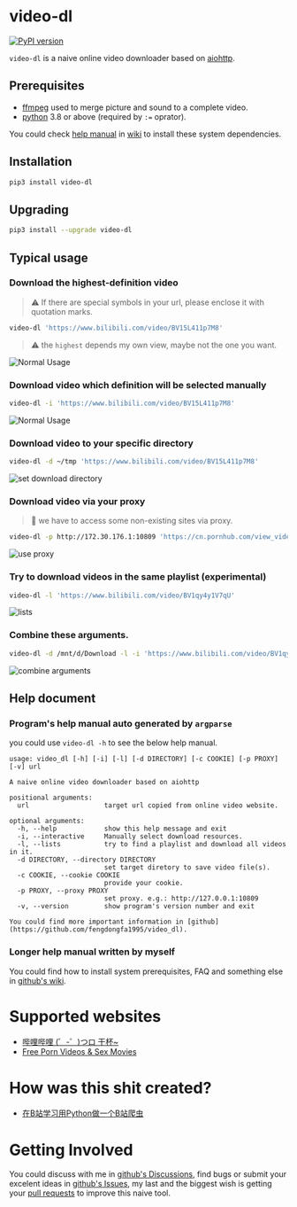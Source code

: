 # video-dl
[![PyPI version](https://img.shields.io/pypi/v/video_dl.svg)](https://pypi.org/project/video-dl/) 

`video-dl` is a naive online video downloader based on [aiohttp](https://docs.aiohttp.org/en/stable/).

## Prerequisites
- [ffmpeg](https://ffmpeg.org/) used to merge picture and sound to a complete video.
- [python](https://www.python.org) 3.8 or above (required by `:=` oprator).

You could check [help manual](https://github.com/fengdongfa1995/video-dl/wiki/How-to-install-system-dependences) 
in [wiki](https://github.com/fengdongfa1995/video-dl/wiki) to install these system dependencies.

## Installation
```bash
pip3 install video-dl
```

## Upgrading
```bash
pip3 install --upgrade video-dl
```

## Typical usage
### Download the highest-definition video
> :warning: If there are special symbols in your url, please enclose it with quotation marks. 
```bash
video-dl 'https://www.bilibili.com/video/BV15L411p7M8'
```
> :warning: the `highest` depends my own view, maybe not the one you want.

![Normal Usage](https://github.com/fengdongfa1995/video-dl/raw/main/screenshots/normal_usage.gif)
### Download video which definition will be selected manually
```bash
video-dl -i 'https://www.bilibili.com/video/BV15L411p7M8'
```
![Normal Usage](https://github.com/fengdongfa1995/video-dl/raw/main/screenshots/interactive.gif)

### Download video to your specific directory
```bash
video-dl -d ~/tmp 'https://www.bilibili.com/video/BV15L411p7M8'
```
![set download directory](https://github.com/fengdongfa1995/video-dl/raw/main/screenshots/directory.gif)

### Download video via your proxy
> :underage: we have to access some non-existing sites via proxy.
```bash
video-dl -p http://172.30.176.1:10809 'https://cn.pornhub.com/view_video.php?viewkey=ph5c87e70498951'
```
![use proxy](https://github.com/fengdongfa1995/video-dl/raw/main/screenshots/proxy.gif)

### Try to download videos in the same playlist (experimental)
```bash
video-dl -l 'https://www.bilibili.com/video/BV1qy4y1V7qU'
```
![lists](https://github.com/fengdongfa1995/video-dl/raw/main/screenshots/lists.gif)

### Combine these arguments.
```bash
video-dl -d /mnt/d/Download -l -i 'https://www.bilibili.com/video/BV1qy4y1V7qU'
```
![combine arguments](https://github.com/fengdongfa1995/video-dl/raw/main/screenshots/combine.gif)

## Help document
### Program's help manual auto generated by `argparse`
you could use `video-dl -h` to see the below help manual.
```
usage: video_dl [-h] [-i] [-l] [-d DIRECTORY] [-c COOKIE] [-p PROXY] [-v] url

A naive online video downloader based on aiohttp

positional arguments:
  url                   target url copied from online video website.

optional arguments:
  -h, --help            show this help message and exit
  -i, --interactive     Manually select download resources.
  -l, --lists           try to find a playlist and download all videos in it.
  -d DIRECTORY, --directory DIRECTORY
                        set target diretory to save video file(s).
  -c COOKIE, --cookie COOKIE
                        provide your cookie.
  -p PROXY, --proxy PROXY
                        set proxy. e.g.: http://127.0.0.1:10809
  -v, --version         show program's version number and exit

You could find more important information in [github](https://github.com/fengdongfa1995/video_dl).
```

### Longer help manual written by myself
You could find how to install system prerequisites, FAQ and something else in [github's wiki](https://github.com/fengdongfa1995/video-dl/wiki).

# Supported websites
- [哔哩哔哩 (゜-゜)つロ 干杯~](https://www.bilibili.com/)
- [Free Porn Videos & Sex Movies](https://cn.pornhub.com/)

# How was this shit created?
- [在B站学习用Python做一个B站爬虫](https://www.bilibili.com/video/BV1nv411T798/)

# Getting Involved
You could discuss with me in [github's Discussions](https://github.com/fengdongfa1995/video-dl/discussions),
find bugs or submit your excelent ideas in [github's Issues](https://github.com/fengdongfa1995/video-dl/issues),
my last and the biggest wish is getting your [pull requests](https://github.com/fengdongfa1995/video-dl/pulls) to improve this naive tool.
